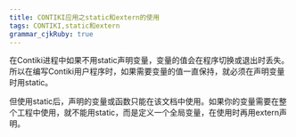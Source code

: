```yaml
---
title: CONTIKI应用之static和extern的使用
tags: CONTIKI,static和extern
grammar_cjkRuby: true
---
```



在Contiki进程中如果不用static声明变量，变量的值会在程序切换或退出时丢失。所以在编写Contiki用户程序时，如果需要变量的值一直保持，就必须在声明变量时用static。

但使用static后，声明的变量或函数只能在该文档中使用。如果你的变量需要在整个工程中使用，就不能用static，而是定义一个全局变量，在使用时再用extern声明。